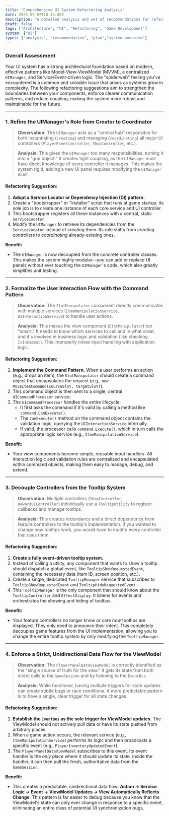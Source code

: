 ```yaml
---
title: "Comprehensive UI System Refactoring Analysis"
date: 2025-09-07T18:14:00Z
description: "A detailed analysis and set of recommendations for refactoring the Pirate Autobattler UI system to improve modularity, reduce coupling, and enhance maintainability."
draft: false
tags: ["Architecture", "UI", "Refactoring", "Game Development"]
system: ["ui"]
types: ["analysis", "recommendation", "plan","system-overview"]
---
```


### Overall Assessment

Your UI system has a strong architectural foundation based on modern, effective patterns like Model-View-ViewModel (MVVM), a centralized `UIManager`, and Service/Event-driven logic. The "spiderweb" feeling you've encountered is a common and solvable issue that arises as systems grow in complexity. The following refactoring suggestions aim to strengthen the boundaries between your components, enforce clearer communication patterns, and reduce coupling, making the system more robust and maintainable for the future.

---

### 1. Refine the UIManager's Role from Creator to Coordinator

> **Observation:** The `UIManager` acts as a "central hub" responsible for both instantiating (`creating`) and managing (`coordinating`) all major UI controllers (`PlayerPanelController`, `ShopController`, etc.).

> **Analysis:** This gives the `UIManager` too many responsibilities, turning it into a "god object." It creates tight coupling, as the `UIManager` must have direct knowledge of every controller it manages. This makes the system rigid; adding a new UI panel requires modifying the `UIManager` itself.

#### Refactoring Suggestion:
1.  **Adopt a Service Locator or Dependency Injection (DI) pattern.**
2.  Create a "bootstrapper" or "installer" script that runs at game startup. Its sole job is to create one instance of each core service and UI controller.
3.  This bootstrapper registers all these instances with a central, static `ServiceLocator`.
4.  Modify the `UIManager` to retrieve its dependencies from the `ServiceLocator` instead of creating them. Its role shifts from *creating* controllers to *coordinating* already-existing ones.

**Benefit:**
*   The `UIManager` is now decoupled from the concrete controller classes. This makes the system highly modular—you can add or replace UI panels without ever touching the `UIManager`'s code, which also greatly simplifies unit testing.

---

### 2. Formalize the User Interaction Flow with the Command Pattern

> **Observation:** The `SlotManipulator` component directly communicates with multiple services (`ItemManipulationService`, `UIInteractionService`) to handle user actions.

> **Analysis:** This makes the view component (`SlotManipulator`) too "smart." It needs to know which services to call and in what order, and it's involved in business logic and validation (like checking `IsInCombat`). This improperly mixes input handling with application logic.

#### Refactoring Suggestion:
1.  **Implement the Command Pattern.** When a user performs an action (e.g., drops an item), the `SlotManipulator` should create a command object that encapsulates the request (e.g., `new MoveItemCommand(sourceSlot, targetSlot)`).
2.  This command object is then sent to a single, central `UICommandProcessor` service.
3.  The `UICommandProcessor` handles the entire lifecycle:
    *   It first asks the command if it's valid by calling a method like `command.CanExecute()`.
    *   The `CanExecute()` method on the command object contains the validation logic, querying the `UIInteractionService` internally.
    *   If valid, the processor calls `command.Execute()`, which in turn calls the appropriate logic service (e.g., `ItemManipulationService`).

**Benefit:**
*   Your view components become simple, reusable input handlers. All interaction logic and validation rules are centralized and encapsulated within command objects, making them easy to manage, debug, and extend.

---

### 3. Decouple Controllers from the Tooltip System

> **Observation:** Multiple controllers (`ShopController`, `RewardUIController`) individually use a `TooltipUtility` to register callbacks and manage tooltips.

> **Analysis:** This creates redundancy and a direct dependency from feature controllers to the tooltip's implementation. If you wanted to change how tooltips work, you would have to modify every controller that uses them.

#### Refactoring Suggestion:
1.  **Create a fully event-driven tooltip system.**
2.  Instead of calling a utility, any component that wants to show a tooltip should dispatch a global event, like `TooltipShowRequestedEvent`, containing the necessary data (item ID, screen position, etc.).
3.  Create a single, dedicated `TooltipManager` service that subscribes to `TooltipShowRequestedEvent` and `TooltipHideRequestedEvent`.
4.  This `TooltipManager` is the only component that should know about the `TooltipController` and `EffectDisplay`. It listens for events and orchestrates the showing and hiding of tooltips.

**Benefit:**
*   Your feature controllers no longer know or care *how* tooltips are displayed. They only need to announce their intent. This completely decouples game features from the UI implementation, allowing you to change the entire tooltip system by only modifying the `TooltipManager`.

---

### 4. Enforce a Strict, Unidirectional Data Flow for the ViewModel

> **Observation:** The `PlayerPanelDataViewModel` is correctly identified as the "single source of truth for the view." It gets its state from both direct calls to the `GameSession` and by listening to the `EventBus`.

> **Analysis:** While functional, having multiple triggers for state updates can create subtle bugs or race conditions. A more predictable pattern is to have a single, clear trigger for all state changes.

#### Refactoring Suggestion:
1.  **Establish the `EventBus` as the sole trigger for ViewModel updates.** The ViewModel should not actively pull data or have its state pushed from arbitrary places.
2.  When a game action occurs, the relevant service (e.g., `ItemManipulationService`) performs its logic and then broadcasts a specific event (e.g., `PlayerInventoryUpdatedEvent`).
3.  The `PlayerPanelDataViewModel` subscribes to this event. Its event handler is the *only* place where it should update its state. Inside the handler, it can then pull the fresh, authoritative data from the `GameSession`.

**Benefit:**
*   This creates a predictable, unidirectional data flow: **Action → Service Logic → Event → ViewModel Updates → View Automatically Reflects Change**. This pattern is far easier to debug because you know that the ViewModel's state can only ever change in response to a specific event, eliminating an entire class of potential UI synchronization bugs.
